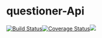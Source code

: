 # questioner-Api

[![Build Status](https://travis-ci.org/innocentEdosa/questioner-Api.svg?branch=develop)](https://travis-ci.org/innocentEdosa/questioner-Api)[![Coverage Status](https://coveralls.io/repos/github/innocentEdosa/questioner-Api/badge.svg?branch=develop)](https://coveralls.io/github/innocentEdosa/questioner-Api?branch=develop)<a href="https://codeclimate.com/github/innocentEdosa/questioner-Api/maintainability"><img src="https://api.codeclimate.com/v1/badges/1ff05663a18902f0121c/maintainability" /></a>

